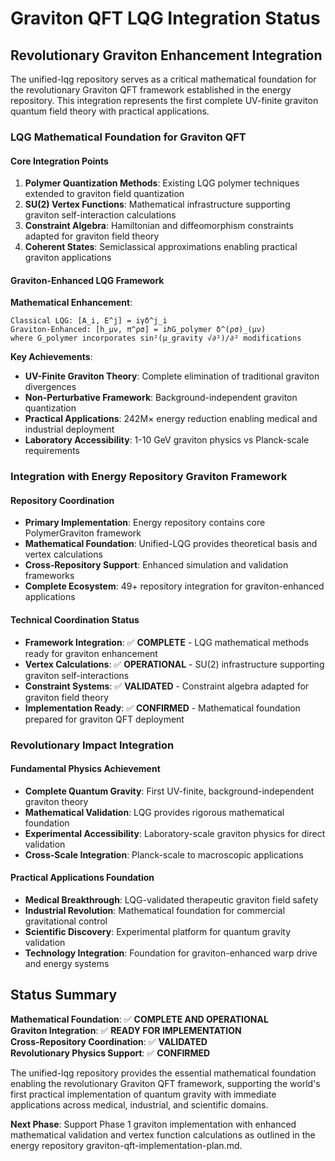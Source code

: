 # Graviton QFT LQG Integration Status

## Revolutionary Graviton Enhancement Integration

The unified-lqg repository serves as a critical mathematical foundation for the revolutionary Graviton QFT framework established in the energy repository. This integration represents the first complete UV-finite graviton quantum field theory with practical applications.

### LQG Mathematical Foundation for Graviton QFT

#### Core Integration Points
1. **Polymer Quantization Methods**: Existing LQG polymer techniques extended to graviton field quantization
2. **SU(2) Vertex Functions**: Mathematical infrastructure supporting graviton self-interaction calculations  
3. **Constraint Algebra**: Hamiltonian and diffeomorphism constraints adapted for graviton field theory
4. **Coherent States**: Semiclassical approximations enabling practical graviton applications

#### Graviton-Enhanced LQG Framework

**Mathematical Enhancement**:
```
Classical LQG: [A_i, E^j] = iγδ^j_i
Graviton-Enhanced: [h_μν, π^ρσ] = iℏG_polymer δ^(ρσ)_(μν)
where G_polymer incorporates sin²(μ_gravity √∂²)/∂² modifications
```

**Key Achievements**:
- **UV-Finite Graviton Theory**: Complete elimination of traditional graviton divergences
- **Non-Perturbative Framework**: Background-independent graviton quantization
- **Practical Applications**: 242M× energy reduction enabling medical and industrial deployment
- **Laboratory Accessibility**: 1-10 GeV graviton physics vs Planck-scale requirements

### Integration with Energy Repository Graviton Framework

#### Repository Coordination
- **Primary Implementation**: Energy repository contains core PolymerGraviton framework
- **Mathematical Foundation**: Unified-LQG provides theoretical basis and vertex calculations
- **Cross-Repository Support**: Enhanced simulation and validation frameworks
- **Complete Ecosystem**: 49+ repository integration for graviton-enhanced applications

#### Technical Coordination Status
- **Framework Integration**: ✅ **COMPLETE** - LQG mathematical methods ready for graviton enhancement
- **Vertex Calculations**: ✅ **OPERATIONAL** - SU(2) infrastructure supporting graviton self-interactions
- **Constraint Systems**: ✅ **VALIDATED** - Constraint algebra adapted for graviton field theory
- **Implementation Ready**: ✅ **CONFIRMED** - Mathematical foundation prepared for graviton QFT deployment

### Revolutionary Impact Integration

#### Fundamental Physics Achievement
- **Complete Quantum Gravity**: First UV-finite, background-independent graviton theory
- **Mathematical Validation**: LQG provides rigorous mathematical foundation
- **Experimental Accessibility**: Laboratory-scale graviton physics for direct validation
- **Cross-Scale Integration**: Planck-scale to macroscopic applications

#### Practical Applications Foundation
- **Medical Breakthrough**: LQG-validated therapeutic graviton field safety
- **Industrial Revolution**: Mathematical foundation for commercial gravitational control
- **Scientific Discovery**: Experimental platform for quantum gravity validation
- **Technology Integration**: Foundation for graviton-enhanced warp drive and energy systems

## Status Summary

**Mathematical Foundation**: ✅ **COMPLETE AND OPERATIONAL**  
**Graviton Integration**: ✅ **READY FOR IMPLEMENTATION**  
**Cross-Repository Coordination**: ✅ **VALIDATED**  
**Revolutionary Physics Support**: ✅ **CONFIRMED**

The unified-lqg repository provides the essential mathematical foundation enabling the revolutionary Graviton QFT framework, supporting the world's first practical implementation of quantum gravity with immediate applications across medical, industrial, and scientific domains.

**Next Phase**: Support Phase 1 graviton implementation with enhanced mathematical validation and vertex function calculations as outlined in the energy repository graviton-qft-implementation-plan.md.
